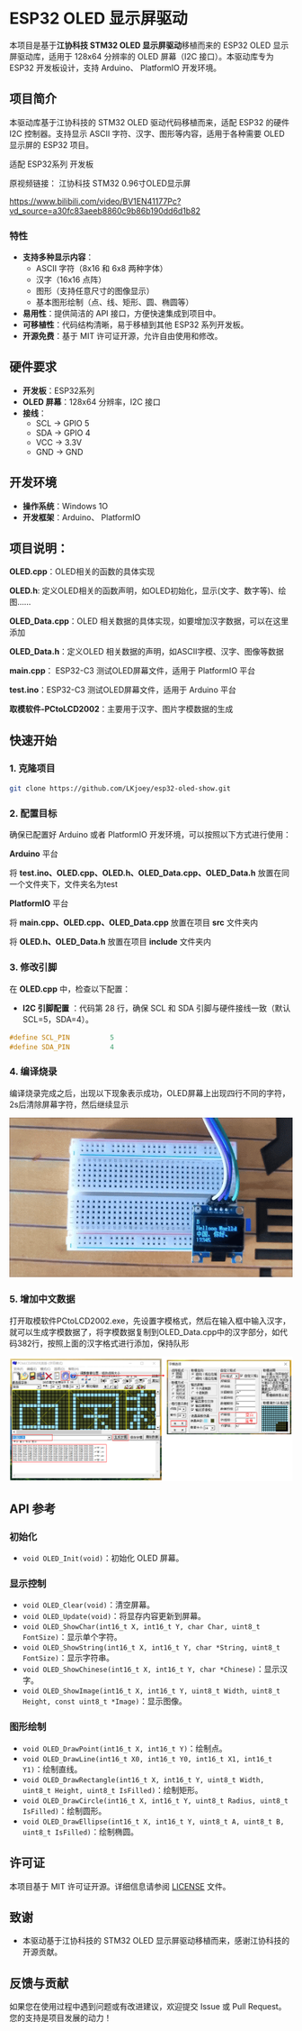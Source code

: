 # ESP32 OLED 显示屏驱动

本项目是基于**江协科技 STM32 OLED 显示屏驱动**移植而来的 ESP32 OLED 显示屏驱动库，适用于 128x64 分辨率的 OLED 屏幕（I2C 接口）。本驱动库专为 ESP32 开发板设计，支持 Arduino、 PlatformIO 开发环境。

## 项目简介

本驱动库基于江协科技的 STM32 OLED 驱动代码移植而来，适配 ESP32 的硬件 I2C 控制器。支持显示 ASCII 字符、汉字、图形等内容，适用于各种需要 OLED 显示屏的 ESP32 项目。

适配  ESP32系列 开发板

原视频链接：
江协科技 STM32 0.96寸OLED显示屏

https://www.bilibili.com/video/BV1EN41177Pc?vd_source=a30fc83aeeb8860c9b86b190dd6d1b82

### 特性

- **支持多种显示内容**：
  - ASCII 字符（8x16 和 6x8 两种字体）
  - 汉字（16x16 点阵）
  - 图形（支持任意尺寸的图像显示）
  - 基本图形绘制（点、线、矩形、圆、椭圆等）
- **易用性**：提供简洁的 API 接口，方便快速集成到项目中。
- **可移植性**：代码结构清晰，易于移植到其他 ESP32 系列开发板。
- **开源免费**：基于 MIT 许可证开源，允许自由使用和修改。

## 硬件要求

- **开发板**：ESP32系列
- **OLED 屏幕**：128x64 分辨率，I2C 接口
- **接线**：
  - SCL -> GPIO 5
  - SDA -> GPIO 4
  - VCC -> 3.3V
  - GND -> GND

## 开发环境

- **操作系统**：Windows 1O
- **开发框架**：Arduino、 PlatformIO

## 项目说明：

**OLED.cpp**：OLED相关的函数的具体实现

**OLED.h**:  定义OLED相关的函数声明，如OLED初始化，显示(文字、数字等)、绘图……

**OLED_Data.cpp**：OLED 相关数据的具体实现，如要增加汉字数据，可以在这里添加

**OLED_Data.h**：定义OLED  相关数据的声明，如ASCII字模、汉字、图像等数据

**main.cpp**： ESP32-C3 测试OLED屏幕文件，适用于 PlatformIO 平台 

**test.ino**：ESP32-C3 测试OLED屏幕文件，适用于 Arduino 平台 

**取模软件-PCtoLCD2002**：主要用于汉字、图片字模数据的生成


## 快速开始
### 1. 克隆项目

```bash
git clone https://github.com/LKjoey/esp32-oled-show.git
```

### 2. 配置目标

确保已配置好 Arduino 或者 PlatformIO 开发环境，可以按照以下方式进行使用：

**Arduino** 平台

将 **test.ino、OLED.cpp、OLED.h、OLED_Data.cpp、OLED_Data.h**  放置在同一个文件夹下，文件夹名为test

**PlatformIO** 平台

将 **main.cpp、OLED.cpp、OLED_Data.cpp** 放置在项目 **src** 文件夹内

将 **OLED.h、OLED_Data.h** 放置在项目 **include** 文件夹内

### 3. 修改引脚 
在 **OLED.cpp** 中，检查以下配置：
- **I2C 引脚配置** ：代码第 28 行，确保 SCL 和 SDA 引脚与硬件接线一致（默认 SCL=5，SDA=4）。
```c
#define SCL_PIN          5
#define SDA_PIN          4
```

### 4. 编译烧录

编译烧录完成之后，出现以下现象表示成功，OLED屏幕上出现四行不同的字符，2s后清除屏幕字符，然后继续显示

![OLED_Show](./img/OLED_Show.gif)

### 5. 增加中文数据

打开取模软件PCtoLCD2002.exe，先设置字模格式，然后在输入框中输入汉字，就可以生成字模数据了，将字模数据复制到OLED_Data.cpp中的汉字部分，如代码382行，按照上面的汉字格式进行添加，保持队形

![get_data](./img/get_data.png)

## API 参考

### 初始化

- `void OLED_Init(void)`：初始化 OLED 屏幕。

### 显示控制

- `void OLED_Clear(void)`：清空屏幕。
- `void OLED_Update(void)`：将显存内容更新到屏幕。
- `void OLED_ShowChar(int16_t X, int16_t Y, char Char, uint8_t FontSize)`：显示单个字符。
- `void OLED_ShowString(int16_t X, int16_t Y, char *String, uint8_t FontSize)`：显示字符串。
- `void OLED_ShowChinese(int16_t X, int16_t Y, char *Chinese)`：显示汉字。
- `void OLED_ShowImage(int16_t X, int16_t Y, uint8_t Width, uint8_t Height, const uint8_t *Image)`：显示图像。

### 图形绘制

- `void OLED_DrawPoint(int16_t X, int16_t Y)`：绘制点。
- `void OLED_DrawLine(int16_t X0, int16_t Y0, int16_t X1, int16_t Y1)`：绘制直线。
- `void OLED_DrawRectangle(int16_t X, int16_t Y, uint8_t Width, uint8_t Height, uint8_t IsFilled)`：绘制矩形。
- `void OLED_DrawCircle(int16_t X, int16_t Y, uint8_t Radius, uint8_t IsFilled)`：绘制圆形。
- `void OLED_DrawEllipse(int16_t X, int16_t Y, uint8_t A, uint8_t B, uint8_t IsFilled)`：绘制椭圆。

## 许可证

本项目基于 MIT 许可证开源。详细信息请参阅 [LICENSE](LICENSE) 文件。

## 致谢

- 本驱动基于江协科技的 STM32 OLED 显示屏驱动移植而来，感谢江协科技的开源贡献。

## 反馈与贡献

如果您在使用过程中遇到问题或有改进建议，欢迎提交 Issue 或 Pull Request。您的支持是项目发展的动力！
